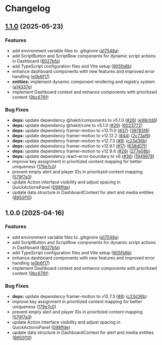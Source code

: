 # Changelog

## [1.1.0](https://github.com/theepicsaxguy/ha-dashboard/compare/v1.0.0...v1.1.0) (2025-05-23)


### Features

* add environment variable files to .gitignore ([a17548a](https://github.com/theepicsaxguy/ha-dashboard/commit/a17548af121ee686c24ca574b36dbfe036c4f208))
* add ScriptButton and ScriptRow components for dynamic script actions in Dashboard ([8027bfa](https://github.com/theepicsaxguy/ha-dashboard/commit/8027bface42c67edc69df0c499541e329fa67fd3))
* add TypeScript configuration files and Vite setup ([905fb6b](https://github.com/theepicsaxguy/ha-dashboard/commit/905fb6bb61eb5036815a9581f4e4189c069dadaa))
* enhance dashboard components with new features and improved error handling ([e0b6f17](https://github.com/theepicsaxguy/ha-dashboard/commit/e0b6f17b2145a1b4ffedcd3df938cf4c25708ac8))
* **entities:** implement dynamic component rendering and registry system ([a14337e](https://github.com/theepicsaxguy/ha-dashboard/commit/a14337e81822048ef680dbff92cb42967c2cc4e1))
* implement Dashboard context and enhance components with prioritized content ([9bc676f](https://github.com/theepicsaxguy/ha-dashboard/commit/9bc676f8fd1b0c11d5dac31e0fe613d60789e778))


### Bug Fixes

* **deps:** update dependency @hakit/components to v5.1.0 ([#28](https://github.com/theepicsaxguy/ha-dashboard/issues/28)) ([e98cfd8](https://github.com/theepicsaxguy/ha-dashboard/commit/e98cfd8177ab7238019fbd64664989a9d82d448a))
* **deps:** update dependency @hakit/core to v5.1.0 ([#29](https://github.com/theepicsaxguy/ha-dashboard/issues/29)) ([6023772](https://github.com/theepicsaxguy/ha-dashboard/commit/60237725d860d00ecc727f9922250b415bc27b18))
* **deps:** update dependency framer-motion to v12.11.0 ([#37](https://github.com/theepicsaxguy/ha-dashboard/issues/37)) ([39785f8](https://github.com/theepicsaxguy/ha-dashboard/commit/39785f86315b5e4cdf047e0d41c802209a6fd273))
* **deps:** update dependency framer-motion to v12.12.2 ([#44](https://github.com/theepicsaxguy/ha-dashboard/issues/44)) ([2c73af6](https://github.com/theepicsaxguy/ha-dashboard/commit/2c73af64354b9eddd3fb988730aba58c828a307c))
* **deps:** update dependency framer-motion to v12.7.3 ([#8](https://github.com/theepicsaxguy/ha-dashboard/issues/8)) ([c23d36b](https://github.com/theepicsaxguy/ha-dashboard/commit/c23d36b25e9df21c6ce39c2f00d48ba97788f6b5))
* **deps:** update dependency framer-motion to v12.9.1 ([#17](https://github.com/theepicsaxguy/ha-dashboard/issues/17)) ([638d07f](https://github.com/theepicsaxguy/ha-dashboard/commit/638d07fd04e8e14997050985ae5cd239e8e63ee3))
* **deps:** update dependency framer-motion to v12.9.4 ([#26](https://github.com/theepicsaxguy/ha-dashboard/issues/26)) ([277e08b](https://github.com/theepicsaxguy/ha-dashboard/commit/277e08b0ce407d18ae76ff265a4ff37c9e04dc02))
* **deps:** update dependency react-error-boundary to v6 ([#36](https://github.com/theepicsaxguy/ha-dashboard/issues/36)) ([1949978](https://github.com/theepicsaxguy/ha-dashboard/commit/1949978d8b6dc9482a095fc0083b4d5ceef769d6))
* improve key assignment in prioritized content mapping for better uniqueness ([179e7c0](https://github.com/theepicsaxguy/ha-dashboard/commit/179e7c045ed267cb153907ccb4530e78f14a86cf))
* prevent empty alert and player IDs in prioritized content mapping ([579f7a3](https://github.com/theepicsaxguy/ha-dashboard/commit/579f7a3e84ce6b2ebe9996ca500fd26dfbe2a34f))
* update Action interface visibility and adjust spacing in QuickActionsPanel ([098ffde](https://github.com/theepicsaxguy/ha-dashboard/commit/098ffde2feb21354db988ec80029f05cd86210c4))
* update data structure in DashboardContext for alert and media entities ([8950f10](https://github.com/theepicsaxguy/ha-dashboard/commit/8950f10498d6ad912c348d9dfde79fc22dcb713c))

## 1.0.0 (2025-04-16)


### Features

* add environment variable files to .gitignore ([a17548a](https://github.com/theepicsaxguy/ha-dashboard/commit/a17548af121ee686c24ca574b36dbfe036c4f208))
* add ScriptButton and ScriptRow components for dynamic script actions in Dashboard ([8027bfa](https://github.com/theepicsaxguy/ha-dashboard/commit/8027bface42c67edc69df0c499541e329fa67fd3))
* add TypeScript configuration files and Vite setup ([905fb6b](https://github.com/theepicsaxguy/ha-dashboard/commit/905fb6bb61eb5036815a9581f4e4189c069dadaa))
* enhance dashboard components with new features and improved error handling ([e0b6f17](https://github.com/theepicsaxguy/ha-dashboard/commit/e0b6f17b2145a1b4ffedcd3df938cf4c25708ac8))
* implement Dashboard context and enhance components with prioritized content ([9bc676f](https://github.com/theepicsaxguy/ha-dashboard/commit/9bc676f8fd1b0c11d5dac31e0fe613d60789e778))


### Bug Fixes

* **deps:** update dependency framer-motion to v12.7.3 ([#8](https://github.com/theepicsaxguy/ha-dashboard/issues/8)) ([c23d36b](https://github.com/theepicsaxguy/ha-dashboard/commit/c23d36b25e9df21c6ce39c2f00d48ba97788f6b5))
* improve key assignment in prioritized content mapping for better uniqueness ([179e7c0](https://github.com/theepicsaxguy/ha-dashboard/commit/179e7c045ed267cb153907ccb4530e78f14a86cf))
* prevent empty alert and player IDs in prioritized content mapping ([579f7a3](https://github.com/theepicsaxguy/ha-dashboard/commit/579f7a3e84ce6b2ebe9996ca500fd26dfbe2a34f))
* update Action interface visibility and adjust spacing in QuickActionsPanel ([098ffde](https://github.com/theepicsaxguy/ha-dashboard/commit/098ffde2feb21354db988ec80029f05cd86210c4))
* update data structure in DashboardContext for alert and media entities ([8950f10](https://github.com/theepicsaxguy/ha-dashboard/commit/8950f10498d6ad912c348d9dfde79fc22dcb713c))

